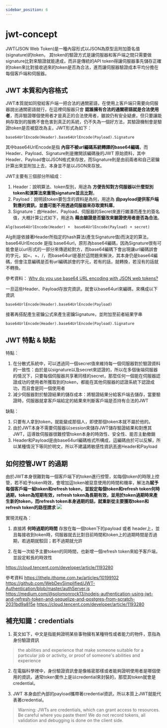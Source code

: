 ```yaml
---
sidebar_position: 6
---
```


# jwt-concept


JWT(JSON Web Token)是一種內容形式以JSON為原型且附加簽名值(signature)的token，
其token的驗證方式是讓伺服器和客戶端之間只需要做signature比對來驗證就能達成，而非是傳統的API token得讓伺服器事先儲存正確的token來比對接收過來的token是否為合法，進而讓伺服器驗證成本平均分擔在每個客戶端和伺服器。


## JWT 本質和內容格式
JWT本質就如同發給客戶端一把合法的通關密語，在使用上客戶端只需要向伺服器說出通關密語就行，在這裡伺服器只會 **認誰擁有合法的通關密語就是合法使用者**，而非驗證哪個使用者才是真正的合法使用者，雖說仍有安全疑慮，但只要讓能夠存取到的服務不會危害到真正的系統，仍不失為一個好方法，其驗證機制會是驗證token是否被竄改為主，JWT形式為如下：
```
base64UrlEncode(Header).base64UrlEncode(Payload).Signature
```
其中base64UrlEncode是指 **內容不被url編碼系統轉譯的base64編碼**，而Header、Payload、Signature則是撇開該編碼後的JWT 原始資料，其中Header、Payload會以JSON格式來存放，而Signature則是由前兩者和自己密鑰計算出來並附加上去，本身並不是以JSON來存放。

JWT主要有三個部分所組成：
1. Header：說明算法、token型別，用途為 **方便告知對方伺服器以什麼型別token和演算法來重現signature並且比對**。
2. Payload：說明該token要包含的資料是為何，用途為 **由payload提供客戶端對應的資訊，並盡可能不用透過伺服器來存取資料庫**。
3. Signature：由Header、Payload、伺服器的Secret來進行雜湊而產生的簽名值，大概計算公式如下，用途為 **藉由驗證是否竄改來驗證使用者是否為合法**。
```
Alg(base64UrlEncode(Header) +  base64UrlEncode(Payload) + secret)
```
Alg則是依據著Header所指定的hash算法(產生Signature值)而決定的算法，base64UrlEncode 是指 base64url，原形為base64編碼，因為Signature很有可能會是以url形式的一部分來傳遞給對方，而base64編碼下會出現讓url編碼誤會的字元，如=、+、/，而base64url是基於這問題來解決，其本身仍是base64編碼，但會注意編碼是否有url編碼誤會的字元，若有的話，就轉換，若沒有的話就不轉換。


參考資料：
[Why do you use base64 URL encoding with JSON web tokens?](https://stackoverflow.com/questions/56711129/why-do-you-use-base64-url-encoding-with-json-web-tokens)

一旦這些Header、Payload存放完資訊，就會以base64url來編碼，來構成以下資訊
```
base64UrlEncode(Header).base64UrlEncode(Payload)
```
接著再搭配產生密鑰公式來產生密鑰Signature，並附加至前者結果字串
```
base64UrlEncode(Header).base64UrlEncode(Payload).Signature
```



## JWT 特點 & 缺點

特點：
1. 在分散式系統中，可以透過同一個secret值來維持每一個伺服器對於驗證資料的一致性：由於是以signature以及secret來認證的，所以在多個後端伺服器的情況下，只要每個伺服器共享著同樣的secret，那麼任何一個能在伺服器認證成功的使用者所獲取到的token，都能在其他伺服器的認證系統下認證成功，而且會是同一個使用者
2. 減少伺服器對於驗證結果的儲存成本：將驗證結果分給客戶端去儲存，當要驗證時，伺服器就拿客戶端給定的結果來判斷客戶端是否持有合法的JWT

缺點：
1. 只要有人拿到token，就能變成那個人，即使那個token本就不屬於他的。
2. 由於JWT本身不需要伺服器以session來儲存JWT儲存驗證結果和對應其JWT，這導致伺服器很難控管token本身的時效性、安全性、能否主動撤銷
3. Header和Payload是由base64url編碼格式所構成，這編碼由於可以反解，所以某種情況下等同於明文，所以不建議將敏感性資訊丟進Header和Payload


## 如何控管JWT 的過期
由於JWT本身很難對每一個客戶端下的token進行控管，如每個token的時限上控管，若不給予token時效，會增加這token被惡意使用的時間和機率，解法為**賦予每個客戶端一組token和refresh token，並設定每個token和refresh token何時過期，token為短期有效，refresh token為長期有效，並用於token過期時來產生新的token，而refresh token本身過期的話，就重新從主要獲取token和refresh token的路徑請求**
![](https://pic4.zhimg.com/80/v2-0452e08eef898d1a4f1dbdda7628fb6f_1440w.jpg)

實現流程為：
1. 直接將 **何時過期的時間** 存放在每一個token下的payload 或者 header上，並且每接收到token時，伺服器就去比對目前時間和token上的過期時間是否過期，若過期就駁回；若不過期就允許

2. 在每一次給予主要token的同時間，也新增一個refresh token來給予客戶端，並設定較長的時效性


https://cloud.tencent.com/developer/article/1193280

參考資料
https://ithelp.ithome.com.tw/articles/10199102
https://github.com/WebDevSimplified/JWT-Authentication/blob/master/authServer.js
https://medium.com/@solomonrock13/nodejs-authentication-using-jwt-and-refresh-token-and-sequelize-and-postgres-from-scratch-2031bd9a815e
https://cloud.tencent.com/developer/article/1193280

## 補充知識：credentials
1. 英文如下，中文是指能夠證明某些事物擁有某種特性或者能力的物件，意指為身份驗證資訊
> the abilities and experience that make someone suitable for a particular job or activity, or proof of someone's abilities and experience

2. 在電腦科學裡中，身份驗證資訊會是像帳密那樣或者能夠證明使用者是哪個使用的資訊，通常token實作上是以credential來封裝的，那麼其token就會是credential。

3. JWT 本身由於內部的payload攜帶著credential資訊，所以本質上JWT就能代表著credential。
> Warning: JWTs are credentials, which can grant access to resources. Be careful where you paste them! We do not record tokens, all validation and debugging is done on the client side.
